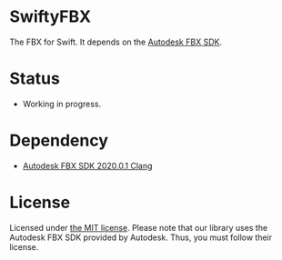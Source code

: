 # SwiftyFBX

The FBX for Swift. It depends on the [Autodesk FBX SDK](https://www.autodesk.com/developer-network/platform-technologies/fbx#).

# Status

- Working in progress.

# Dependency

- [Autodesk FBX SDK 2020.0.1 Clang](https://www.autodesk.com/developer-network/platform-technologies/fbx-sdk-2020-0)

# License

Licensed under [the MIT license](./LICENSE).
Please note that our library uses the Autodesk FBX SDK provided by Autodesk.
Thus, you must follow their license.
